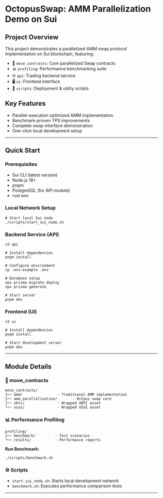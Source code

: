 # OctopusSwap: AMM Parallelization Demo on Sui

## Project Overview

This project demonstrates a parallelized AMM swap protocol implementation on Sui blockchain, featuring:

- 🦑 `move_contracts`: Core parallelized Swap contracts
- 📊 `profiling`: Performance benchmarking suite
- 🌐 `api`: Trading backend service
- 🖥️ `ui`: Frontend interface
- 🚀 `scripts`: Deployment & utility scripts

## Key Features

- Parallel-execution optimized AMM implementation
- Benchmark-proven TPS improvements
- Complete swap interface demonstration
- One-click local development setup

------

## Quick Start

### Prerequisites

- Sui CLI (latest version)
- Node.js 18+
- pnpm
- PostgreSQL (for API module)
- rust env

### Local Network Setup

```shell
# Start local Sui node
./scripts/start_sui_node.sh
```



### Backend Service (API)

```shell
cd api

# Install dependencies
pnpm install

# Configure environment
cp .env.example .env

# Database setup
npx prisma migrate deploy
npx prisma generate

# Start server
pnpm dev
```

### Frontend (UI)

```shell
cd ui

# Install dependencies
pnpm install

# Start development server
pnpm dev
```

------

## Module Details

### 📁 move_contracts

```
move_contracts/
├── amm/                - Traditional AMM implementation
├── amm_parallelization/       - Octpus swap core
├── xbtc/               - Wrapped XBTC asset
└── xsui/               - Wrapped XSUI asset
```

### 📊 Performance Profiling

```
profiling/
├── benchmark/         - Test scenarios
└── results/           - Performance reports
```

**Run Benchmark:**

```shell
./scripts/benchmark.sh
```

### ⚙️ Scripts

- `start_sui_node.sh`: Starts local development network
- `benchmark.sh`: Executes performance comparison tests

------

